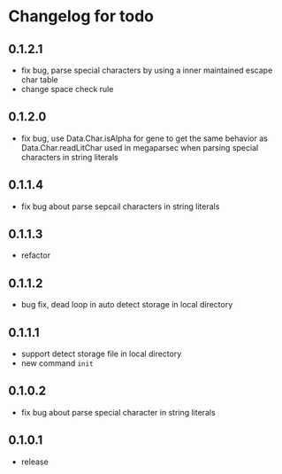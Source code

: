 # Changelog for todo

## 0.1.2.1
- fix bug, parse special characters by using a inner maintained escape char table
- change space check rule

## 0.1.2.0
- fix bug, use Data.Char.isAlpha for gene to get the same behavior as Data.Char.readLitChar used in megaparsec when parsing special characters in string literals

## 0.1.1.4
- fix bug about parse sepcail characters in string literals

## 0.1.1.3
- refactor

## 0.1.1.2
- bug fix, dead loop in auto detect storage in local directory

## 0.1.1.1
- support detect storage file in local directory
- new command `init`

## 0.1.0.2
- fix bug about parse special character in string literals

## 0.1.0.1
- release
